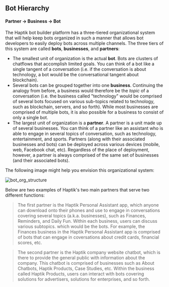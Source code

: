 ## Bot Hierarchy

#### Partner -> Business -> Bot

The Haptik bot builder platform has a three-tiered organizational system that will help keep bots organized in such a manner that allows bot developers to easily deploy bots across multiple channels. The three tiers of this system are called **bots**, **businesses**, and **partners**:

- The smallest unit of organization is the actual **bot**. Bots are clusters of chatflows that accomplish limited goals. You can think of a bot like a single tangent of a conversation (i.e. if the conversation is about technology, a bot would be the conversational tangent about blockchain). 
- Several bots can be grouped together into one **business**. Continuing the analogy from before, a business would therefore be the *topic* of a conversation (i.e. the business called "technology" would be comprised of several bots focused on various sub-topics related to technology, such as blockchain, servers, and so forth). While most businesses are comprised of multiple bots, it is also possible for a business to consist of only a single bot. 
- The largest unit of organization is a **partner**. A partner is a unit made up of several businesses. You can think of a partner like an assistant who is able to engage in several topics of conversation, such as technology, entertainment, and sports. Partners (along with their associated businesses and bots) can be deployed across various devices (mobile, web, Facebook chat, etc). Regardless of the place of deployment, however, a partner is always comprised of the same set of businesses (and their associated bots). 

The following image might help you envision this organizational system: 

![bot_org_structure](partner_business_bot.png)

Below are two examples of Haptik's two main partners that serve two different functions:

> The first partner is the Haptik Personal Assistant app, which anyone can download onto their phones and use to engage in conversations covering several topics (a.k.a. businesses), such as Finances, Reminders, and Daily Fun. Within each business, users can discuss various subtopics. which would be the bots. For example, the Finances business in the Haptik Personal Assistant app is comprised of bots that can engage in coversations about credit cards, financial scores, etc.

> The second partner is the Haptik company website chatbot, which is there to provide the general public with information about the company. This chatbot is comprised of businesses such as About Chatbots, Haptik Products, Case Studies, etc. Within the business called Haptik Products, users can interact with bots covering solutions for advertisers, solutions for enterprises, and so forth. 
